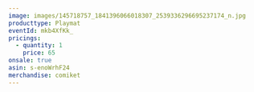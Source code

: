 ```yaml
---
image: images/145718757_1841396066018307_2539336296695237174_n.jpg
producttype: Playmat
eventId: mkb4XfKk_
pricings:
  - quantity: 1
    price: 65
onsale: true
asin: s-enoWrhF24
merchandise: comiket
---
```

